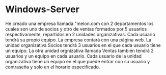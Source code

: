 # Windows-Server

He creado una empresa  llamada "melon.com con 2 departamentos los cuales son uno de socios y otro de ventas formados por 5 usuarios respectivamente, repartidos en 2 unidades organizativas. Cada usuario tendrá su propio equipo. La empresa contará con una página web.
La unidad organizativa Socios tendrá 3 usuarios en el que cada usuario tiene un equipo. La otra unidad orgnizativa llamada Ventas también tendrá 2 usuarios y un equipo en cada usuario. Cada usuario de la unidad organizativa tiene un equipo en el que puede entrar con su usuario y contraseña y solo en el horario especificado.
